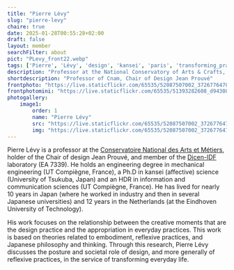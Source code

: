 ```yaml
---
title: "Pierre Lévy"
slug: "pierre-levy"
chaire: true
date: 2025-01-28T00:55:28+02:00
draft: false
layout: member
searchFilter: about
pict: "PLevy_front22.webp"
tags: ['Pierre', 'Lévy', 'design', 'kansei', 'paris', 'transforming_practices']
description: "Professor at the National Conservatory of Arts & Crafts, holder of the Chair of design Jean Prouvé, and member of the Dicen-IDF laboratory."
shortdescription: "Professor of Cnam, Chair of Design Jean Prouvé"
frontphoto: "https://live.staticflickr.com/65535/52087507002_3726776470_o.jpg"
frontphotomini: "https://live.staticflickr.com/65535/51393282608_d943089e8d.jpg"
photogallery:
    image1:
        order: 1
        name: "Pierre Lévy"
        src: "https://live.staticflickr.com/65535/52087507002_3726776470_o.jpg"
        img: "https://live.staticflickr.com/65535/52087507002_3726776470_o.jpg"
---
```


Pierre Lévy is a professor at the [Conservatoire National des Arts et Métiers](https://www.cnam.eu/site-en/), holder of the Chair of design Jean Prouvé, and member of the [Dicen-IDF](http://www.dicen-idf.org/) laboratory (EA 7339). He holds an engineering degree in mechanical engineering (UT Compiègne, France), a Ph.D in kansei (affective) science (University of Tsukuba, Japan) and an HDR in information and communication sciences (UT Compiègne, France). He has lived for nearly 10 years in Japan (where he worked in industry and then in several Japanese universities) and 12 years in the Netherlands (at the Eindhoven University of Technology).

His work focuses on the relationship between the creative moments that are the design practice and the appropriation in everyday practices. This work is based on theories related to embodiment, reflexive practices, and Japanese philosophy and thinking. Through this research, Pierre Lévy discusses the posture and societal role of design, and more generally of reflexive practices, in the service of transforming everyday life.